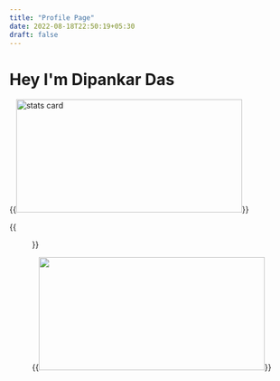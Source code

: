 ```yaml
---
title: "Profile Page"
date: 2022-08-18T22:50:19+05:30
draft: false
---
```


# Hey I'm Dipankar Das

{{<image alt= "stats card" height="200px" width="400" src="https://github-readme-streak-stats.herokuapp.com/?user=dipankardas011&theme=dracula&hide_border=true">}}

{{<figure position="right" height="auto" width="350" src="https://github.com/dipankardas011/dipankardas011/blob/main/img/Anainfante865%20I%20will%20a%20melody%20lofi%20hip%20hop%20whit%20video%20for%20$5%20on%20fiverr_com.jpg?raw=true" >}}

{{<image height="200px" width="400" src="https://github-readme-stats.vercel.app/api?username=dipankardas011&count_private=true&show_icons=true&theme=dracula&hide_border=true" >}}
